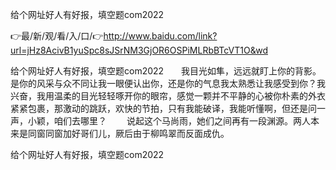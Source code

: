给个网址好人有好报，填空题com2022

👉最/新/观/看/入/口/👉http://www.baidu.com/link?url=jHz8AcivB1yuSpc8sJSrNM3GjOR6OSPiMLRbBTcVT1O&wd

给个网址好人有好报，填空题com2022　　我目光如隼，远远就盯上你的背影。是你的风采与众不同让我一眼便认出你，还是你的气息我太熟悉让我感受到你？我兴奋，我用温柔的目光轻轻啄开你的眼帘，感觉一颗并不平静的心被你朴素的外衣紧紧包裹，那激动的跳跃，欢快的节拍，只有我能破译，我能听懂啊，但还是问一声，小颖，咱们去哪里？
　　说起这个马尚雨，她们之间再有一段渊源。两人本来是同窗同窗加好哥们儿，厥后由于柳鸣翠而反面成仇。


给个网址好人有好报，填空题com2022
